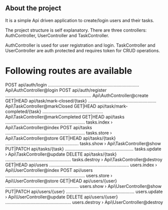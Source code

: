 ## About the project

It is a simple Api driven application to create/login users and their tasks.

The project structure is self explanatory.
There are three controllers: AuthController, UserController and TaskController.

AuthController is used for user registration and login.
TaskController and UserController are auth protected and requires token for CRUD operations.

# Following routes are available
  POST            api/auth/login ........................................................................ Api\AuthController@login
  POST            api/auth/register .................................................................... Api\AuthController@create
  GET|HEAD        api/task/mark-closed/{task} ...................................................... Api\TaskController@markClosed
  GET|HEAD        api/task/mark-completed/{task} ................................................ Api\TaskController@markCompleted
  GET|HEAD        api/tasks ............................................................... tasks.index › Api\TaskController@index
  POST            api/tasks ............................................................... tasks.store › Api\TaskController@store
  GET|HEAD        api/tasks/{task} .......................................................... tasks.show › Api\TaskController@show
  PUT|PATCH       api/tasks/{task} ...................................................... tasks.update › Api\TaskController@update
  DELETE          api/tasks/{task} .................................................... tasks.destroy › Api\TaskController@destroy
  GET|HEAD        api/users ............................................................... users.index › Api\UserController@index
  POST            api/users ............................................................... users.store › Api\UserController@store
  GET|HEAD        api/users/{user} .......................................................... users.show › Api\UserController@show
  PUT|PATCH       api/users/{user} ...................................................... users.update › Api\UserController@update
  DELETE          api/users/{user} .................................................... users.destroy › Api\UserController@destroy
